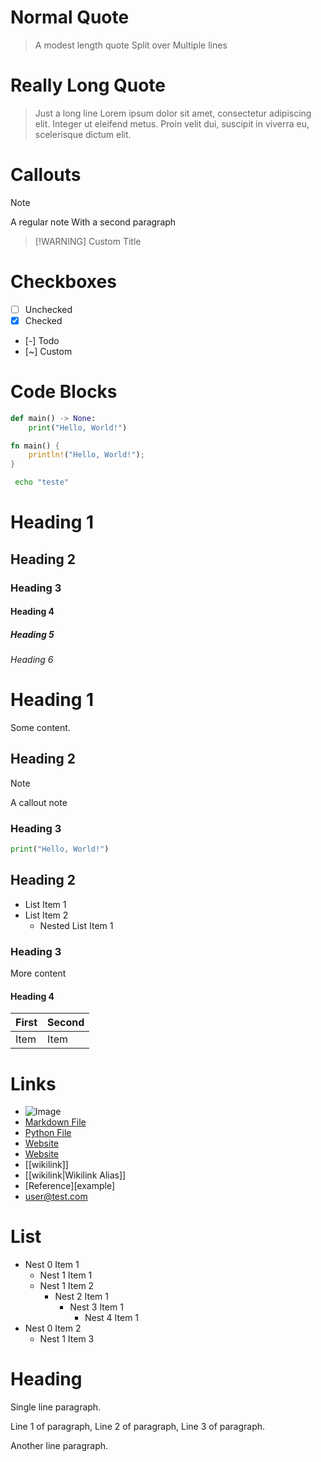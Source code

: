 
# Normal Quote

> A modest length quote
> Split over
> Multiple lines

# Really Long Quote

> Just a long line
> Lorem ipsum dolor sit amet, consectetur adipiscing elit. Integer ut eleifend metus. Proin velit dui, suscipit in viverra eu, scelerisque dictum elit.

# Callouts

> [!NOTE]
>
> A regular note
> With a second paragraph

> [!WARNING] Custom Title

# Checkboxes

- [ ] Unchecked
- [x] Checked
- [-] Todo
- [~] Custom

# Code Blocks

```python
def main() -> None:
    print("Hello, World!")
```

```rust
fn main() {
    println!("Hello, World!");
}
```

```bash
 echo "teste"
```

# Heading 1

## Heading 2

### Heading 3

#### Heading 4

##### Heading 5

###### Heading 6

# Heading 1

Some content.

## Heading 2

> [!NOTE]
> A callout note

### Heading 3

```python
print("Hello, World!")
```

## Heading 2

- List Item 1
- List Item 2
  - Nested List Item 1

### Heading 3

More content

#### Heading 4

| First | Second |
| :---- | ------ |
| Item  | Item   |

# Links

- ![Image](test.png)
- [Markdown File](test.md)
- [Python File](test.lua)
- [Website](https://test.com)
- [Website](https://github.com)
- [[wikilink]]
- [[wikilink|Wikilink Alias]]
- [Reference][example]
- <user@test.com>

# List

- Nest 0 Item 1
  - Nest 1 Item 1
  - Nest 1 Item 2
    - Nest 2 Item 1
      - Nest 3 Item 1
        - Nest 4 Item 1
- Nest 0 Item 2
  - Nest 1 Item 3

# Heading

Single line paragraph.

Line 1 of paragraph,
Line 2 of paragraph,
Line 3 of paragraph.

Another line paragraph.
